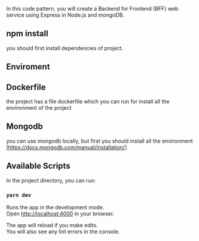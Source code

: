 In this code pattern, you will create a Backend for Frontend (BFF) web service using Express in Node.js and mongoDB.

## npm install

you should first install dependencies of project.

## Enviroment

## Dockerfile

the project has a file dockerfile which you can run for install all the environment of the project

## Mongodb

you can use mongodb locally, but first you should install all the environment
[https://docs.mongodb.com/manual/installation/]

## Available Scripts

In the project directory, you can run:

### `yarn dev`

Runs the app in the development mode.<br />
Open [http://localhost:4000](http://localhost:4000) in your browser.

The app will reload if you make edits.<br />
You will also see any lint errors in the console.
